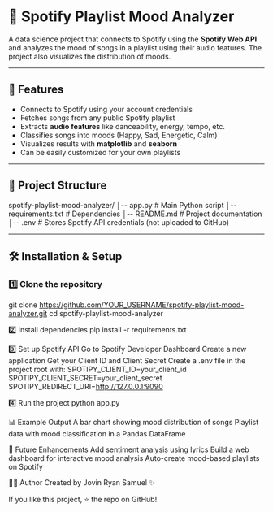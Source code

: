 # 🎵 Spotify Playlist Mood Analyzer

A data science project that connects to Spotify using the **Spotify Web API** and analyzes the mood of songs in a playlist using their audio features. The project also visualizes the distribution of moods.

---

## 🚀 Features
- Connects to Spotify using your account credentials
- Fetches songs from any public Spotify playlist
- Extracts **audio features** like danceability, energy, tempo, etc.
- Classifies songs into moods (Happy, Sad, Energetic, Calm)
- Visualizes results with **matplotlib** and **seaborn**
- Can be easily customized for your own playlists

---

## 📂 Project Structure
spotify-playlist-mood-analyzer/
│-- app.py # Main Python script
│-- requirements.txt # Dependencies
│-- README.md # Project documentation
│-- .env # Stores Spotify API credentials (not uploaded to GitHub)

---

## 🛠 Installation & Setup

### 1️⃣ Clone the repository

git clone https://github.com/YOUR_USERNAME/spotify-playlist-mood-analyzer.git
cd spotify-playlist-mood-analyzer

2️⃣ Install dependencies
pip install -r requirements.txt

3️⃣ Set up Spotify API
Go to Spotify Developer Dashboard
Create a new application
Get your Client ID and Client Secret
Create a .env file in the project root with:
SPOTIPY_CLIENT_ID=your_client_id
SPOTIPY_CLIENT_SECRET=your_client_secret
SPOTIPY_REDIRECT_URI=http://127.0.0.1:9090

4️⃣ Run the project
python app.py

📊 Example Output
A bar chart showing mood distribution of songs
Playlist data with mood classification in a Pandas DataFrame

🎯 Future Enhancements
Add sentiment analysis using lyrics
Build a web dashboard for interactive mood analysis
Auto-create mood-based playlists on Spotify

👨‍💻 Author
Created by Jovin Ryan Samuel ✨

If you like this project, ⭐ the repo on GitHub!
